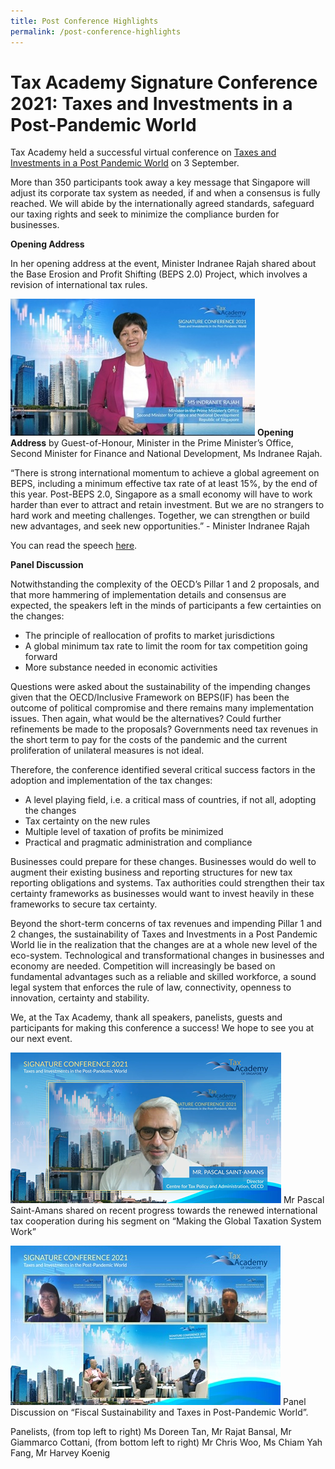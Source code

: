 ```yaml
---
title: Post Conference Highlights
permalink: /post-conference-highlights
---
```

# **Tax Academy Signature Conference 2021: Taxes and Investments in a Post-Pandemic World**

Tax Academy held a successful virtual conference on [Taxes and Investments in a Post Pandemic World](https://www.taxacademy.sg/seminars-and-conferences/upcoming/#3Sep-ta-id) on 3 September. 

More than 350 participants took away a key message that Singapore will adjust its corporate tax system as needed, if and when a consensus is fully reached. We will abide by the internationally agreed standards, safeguard our taxing rights and seek to minimize the compliance burden for businesses. 

**Opening Address**

In her opening address at the event, Minister Indranee Rajah shared about the Base Erosion and Profit Shifting (BEPS 2.0) Project, which involves a revision of international tax rules.

![Alt text for image on Isomer site](/images/2M.jpg)
**Opening Address** by Guest-of-Honour, Minister in the Prime Minister’s Office, Second Minister for Finance and National Development, Ms Indranee Rajah.

“There is strong international momentum to achieve a global agreement on BEPS, including a minimum effective tax rate of at least 15%, by the end of this year. Post-BEPS 2.0, Singapore as a small economy will have to work harder than ever to attract and retain investment. But we are no strangers to hard work and meeting challenges. Together, we can strengthen or build new advantages, and seek new opportunities.”  - Minister Indranee Rajah

You can read the speech [here](https://www.mof.gov.sg/news-publications/speeches/opening-address-by-ms-indranee-rajah-minister-in-the-prime-minister-s-office-second-minister-for-finance-and-national-development-at-the-tax-academy-signature-conference-in-singapore-on-friday-3-sep-2021-1.30pm).

**Panel Discussion**

Notwithstanding the complexity of the OECD’s Pillar 1 and 2 proposals, and that more hammering of implementation details and consensus are expected, the speakers left in the minds of participants a few certainties on the changes: 
* The principle of reallocation of profits to market jurisdictions 
* A global minimum tax rate to limit the room for tax competition going forward 
* More substance needed in economic activities 

Questions were asked about the sustainability of the impending changes given that the OECD/Inclusive Framework on BEPS(IF) has been the outcome of political compromise and there remains many implementation issues. Then again, what would be the alternatives? Could further refinements be made to the proposals? Governments need tax revenues in the short term to pay for the costs of the pandemic and the current proliferation of unilateral measures is not ideal.

Therefore, the conference identified several critical success factors in the adoption and implementation of the tax changes: 

* A level playing field, i.e. a critical mass of countries, if not all, adopting the changes
* Tax certainty on the new rules 
* Multiple level of taxation of profits be minimized 
* Practical and pragmatic administration and compliance 

Businesses could prepare for these changes. Businesses would do well to augment their existing business and reporting structures for new tax reporting obligations and systems. Tax authorities could strengthen their tax certainty frameworks as businesses would want to invest heavily in these frameworks to secure tax certainty. 

Beyond the short-term concerns of tax revenues and impending Pillar 1 and 2 changes, the sustainability of Taxes and Investments in a Post Pandemic World lie in the realization that the changes are at a whole new level of the eco-system. Technological and transformational changes in businesses and economy are needed. Competition will increasingly be based on fundamental advantages such as a reliable and skilled workforce, a sound legal system that enforces the rule of law, connectivity, openness to innovation, certainty and stability. 

We, at the Tax Academy, thank all speakers, panelists, guests and participants for making this conference a success! We hope to see you at our next event. 

![Alt text for image on Isomer site](/images/Pascal.png)
Mr Pascal Saint-Amans shared on recent progress towards the renewed international tax cooperation during his segment on “Making the Global Taxation System Work”

![Alt text for image on Isomer site](/images/Panel.jpg)
Panel Discussion on “Fiscal Sustainability and Taxes in Post-Pandemic World”.

Panelists, (from top left to right) Ms Doreen Tan, Mr Rajat Bansal, Mr Giammarco Cottani, (from bottom left to right) Mr Chris Woo, Ms Chiam Yah Fang, Mr Harvey Koenig